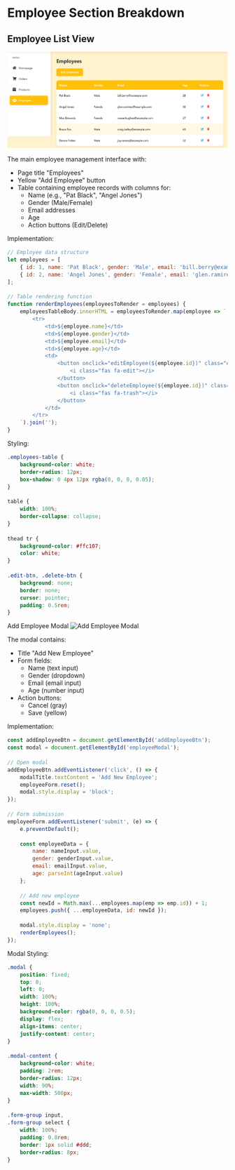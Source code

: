 # Employee Section Breakdown

## Employee List View
![Employee List Interface](images1/employee01.png)

The main employee management interface with:
- Page title "Employees"
- Yellow "Add Employee" button
- Table containing employee records with columns for:
  - Name (e.g., "Pat Black", "Angel Jones")
  - Gender (Male/Female)
  - Email addresses
  - Age
  - Action buttons (Edit/Delete)

Implementation:
```javascript
// Employee data structure
let employees = [
    { id: 1, name: 'Pat Black', gender: 'Male', email: 'bill.berry@example.com', age: 28 },
    { id: 2, name: 'Angel Jones', gender: 'Female', email: 'glen.ramirez@example.com', age: 36 }
];

// Table rendering function
function renderEmployees(employeesToRender = employees) {
    employeesTableBody.innerHTML = employeesToRender.map(employee => `
        <tr>
            <td>${employee.name}</td>
            <td>${employee.gender}</td>
            <td>${employee.email}</td>
            <td>${employee.age}</td>
            <td>
                <button onclick="editEmployee(${employee.id})" class="edit-btn">
                    <i class="fas fa-edit"></i>
                </button>
                <button onclick="deleteEmployee(${employee.id})" class="delete-btn">
                    <i class="fas fa-trash"></i>
                </button>
            </td>
        </tr>
    `).join('');
}
```

Styling:
```css
.employees-table {
    background-color: white;
    border-radius: 12px;
    box-shadow: 0 4px 12px rgba(0, 0, 0, 0.05);
}

table {
    width: 100%;
    border-collapse: collapse;
}

thead tr {
    background-color: #ffc107;
    color: white;
}

.edit-btn, .delete-btn {
    background: none;
    border: none;
    cursor: pointer;
    padding: 0.5rem;
}
```

Add Employee Modal
![Add Employee Modal](../images/employee02.png)

The modal contains:
- Title "Add New Employee"
- Form fields:
  - Name (text input)
  - Gender (dropdown)
  - Email (email input)
  - Age (number input)
- Action buttons:
  - Cancel (gray)
  - Save (yellow)

Implementation:
```javascript
const addEmployeeBtn = document.getElementById('addEmployeeBtn');
const modal = document.getElementById('employeeModal');

// Open modal
addEmployeeBtn.addEventListener('click', () => {
    modalTitle.textContent = 'Add New Employee';
    employeeForm.reset();
    modal.style.display = 'block';
});

// Form submission
employeeForm.addEventListener('submit', (e) => {
    e.preventDefault();
    
    const employeeData = {
        name: nameInput.value,
        gender: genderInput.value,
        email: emailInput.value,
        age: parseInt(ageInput.value)
    };

    // Add new employee
    const newId = Math.max(...employees.map(emp => emp.id)) + 1;
    employees.push({ ...employeeData, id: newId });

    modal.style.display = 'none';
    renderEmployees();
});
```

Modal Styling:
```css
.modal {
    position: fixed;
    top: 0;
    left: 0;
    width: 100%;
    height: 100%;
    background-color: rgba(0, 0, 0, 0.5);
    display: flex;
    align-items: center;
    justify-content: center;
}

.modal-content {
    background-color: white;
    padding: 2rem;
    border-radius: 12px;
    width: 90%;
    max-width: 500px;
}

.form-group input,
.form-group select {
    width: 100%;
    padding: 0.8rem;
    border: 1px solid #ddd;
    border-radius: 8px;
}
```
